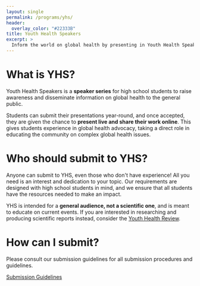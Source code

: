 ```yaml
---
layout: single
permalink: /programs/yhs/
header:
  overlay_color: "#22333B"
title: Youth Health Speakers
excerpt: >
  Inform the world on global health by presenting in Youth Health Speakers (YHS)
---
```


# What is YHS?

Youth Health Speakers is a **speaker series** for high school students to raise awareness and disseminate information on global health to the general public.

Students can submit their presentations year-round, and once accepted, they are given the chance to **present live and share their work online**. This gives students experience in global health advocacy, taking a direct role in educating the community on complex global health issues. 

# Who should submit to YHS?

Anyone can submit to YHS, even those who don't have experience! All you need is an interest and dedication to your topic. Our requirements are designed with high school students in mind, and we ensure that all students have the resources needed to make an impact.

YHS is intended for a **general audience, not a scientific one**, and is meant to educate on current events. If you are interested in researching and producing scientific reports instead, consider the [Youth Health Review](/programs/yhr/).

# How can I submit?
Please consult our submission guidelines for all submission procedures and guidelines. 

<a href="https://docs.google.com/document/d/1Bu00tgQChtrpRCPJ4Eq7MP7RinbQqiiWNWRrx57hW8U/edit?usp=sharing" target="_blank" class="btn btn--primary">Submission Guidelines</a>
